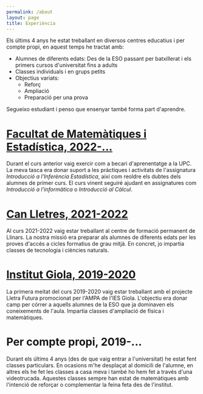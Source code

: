 ```yaml
---
permalink: /about
layout: page
title: Experiència
---
```


Els últims 4 anys he estat treballant en diversos centres educatius i per compte propi, en aquest temps he tractat amb:
- Alumnes de diferents edats: Des de la ESO passant per batxillerat i els primers cursos d'universitat fins a adults
- Classes individuals i en grups petits
- Objectius variats:
   + Reforç
   + Ampliació
   + Preparació per una prova
 
Segueixo estudiant i penso que ensenyar també forma part d'aprendre.

# [**Facultat de Matemàtiques i Estadística, 2022-...**](https://fme.upc.edu/ca)

Durant el curs anterior vaig exercir com a becari d'aprenentatge a la UPC. La meva tasca era donar suport a les pràctiques i activitats de l'assignatura *Introducció a l'Inferència Estadística*, així com reoldre els dubtes dels alumnes de primer curs. El curs vinent seguiré ajudant en assignatures com *Introducció a l'informàtica* o *Introducció al Càlcul*.

# [**Can Lletres, 2021-2022**](https://www.llinarsdelvalles.cat/municipi/guia-del-municipi/equipaments/can-lletres---centre-de-formacio-permanent.html)

Al curs 2021-2022 vaig estar treballant al centre de formació permanent de Llinars. La nostra missió era preparar als alumnes de diferents edats per les proves d'accés a cicles formatius de grau mitjà. En concret, jo impartia classes de tecnologia i ciències naturals.

# [**Institut Giola, 2019-2020**](https://giola-po.mobirisesite.com/)

La primera meitat del curs 2019-2020 vaig estar treballant amb el projecte Lletra Futura promocionat per l'AMPA de l'IES Giola. L'objectiu era donar camp per córrer a aquells alumnes de la ESO que ja dominaven els coneixements de l'aula. Impartia classes d'ampliació de física i matemàtiques.

# **Per compte propi, 2019-...**

Durant els últims 4 anys (des de que vaig entrar a l'universitat) he estat fent classes particulars. En ocasions m'he desplaçat al domicili de l'alumne, en altres els he fet les classes a casa meva i també ho hem fet a través d'una videotrucada. Aquestes classes sempre han estat de matemàtiques amb l'intenció de reforçar o complementar la feina feta des de l'institut. 
